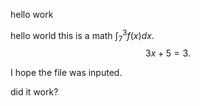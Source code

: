 hello work

hello world this is a math $\int_7^3 f(x) dx$. $$3x+5 = 3.$$

I hope the file was inputed.

did it work?
